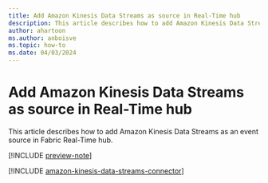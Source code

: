 ```yaml
---
title: Add Amazon Kinesis Data Streams as source in Real-Time hub
description: This article describes how to add Amazon Kinesis Data Streams as an event source in Fabric Real-Time hub. 
author: ahartoon
ms.author: anboisve
ms.topic: how-to
ms.date: 04/03/2024
---
```


# Add Amazon Kinesis Data Streams as source in Real-Time hub
This article describes how to add Amazon Kinesis Data Streams as an event source in Fabric Real-Time hub. 

[!INCLUDE [preview-note](./includes/preview-note.md)]

[!INCLUDE [amazon-kinesis-data-streams-connector](../real-time-intelligence/event-streams/includes/amazon-kinesis-data-streams-connector.md)]